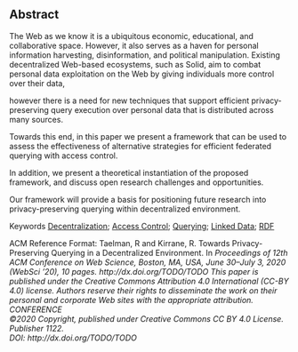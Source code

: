 ## Abstract
<!-- Context      -->
The Web as we know it is a ubiquitous economic, educational, and collaborative space.
However, it also serves as a haven for personal information harvesting, disinformation, and political manipulation.
Existing decentralized Web-based ecosystems, such as Solid,
aim to combat personal data exploitation on the Web by giving individuals more control over their data,
<!-- Need         -->
however there is a need for new techniques that support efficient privacy-preserving query execution over personal data that is distributed across many sources.
<!-- Task         -->
<!-- Object       -->
Towards this end, in this paper we present a framework that can be used
to assess the effectiveness of alternative strategies for efficient federated querying with access control.
<!-- Findings     -->
In addition, we present a theoretical instantiation of the proposed framework, and discuss open research challenges and opportunities.
<!-- Conclusion   -->
<!-- Perspectives -->
Our framework will provide a basis for positioning future research into privacy-preserving querying within decentralized environment.



<span id="keywords" rel="schema:about"><span class="title">Keywords</span>
<a href="https://en.wikipedia.org/wiki/Decentralization" resource="http://dbpedia.org/resource/Decentralization">Decentralization</a>;
<a href="https://en.wikipedia.org/wiki/Access_Control" resource="http://dbpedia.org/resource/Access_Control">Access Control</a>;
<a href="https://en.wikipedia.org/wiki/Querying" resource="http://dbpedia.org/resource/Querying">Querying</a>;
<a href="https://en.wikipedia.org/wiki/Linked_Data" resource="http://dbpedia.org/resource/Linked_Data">Linked Data</a>;
<a href="https://en.wikipedia.org/wiki/Resource_Description_Framework" resource="http://dbpedia.org/resource/Resource_Description_Framework">RDF</a>
</span>

<span class="printonly" id="acmreferenceformat">
<span class="title">ACM Reference Format:</span>
Taelman, R and Kirrane, R. Towards Privacy-Preserving Querying in a Decentralized Environment. In <i>Proceedings of 12th ACM Conference on Web Science, Boston, MA, USA, June 30–July 3, 2020 (WebSci ’20), 10 pages.
<i>http://dx.doi.org/TODO/TODO</i>
</span>

<span class="printonly firstpagefooter">
<span class="footnotecopyright">
This paper is published under the Creative Commons Attribution 4.0 International (CC-BY 4.0) license.
Authors reserve their rights to disseminate the work on their personal and corporate Web sites with the appropriate attribution.<br />
<span style="font-style:italic">CONFERENCE</span><br />
©2020 Copyright,
published under Creative Commons CC BY 4.0 License.<br />
Publisher 1122.<br />
DOI: http://dx.doi.org/TODO/TODO
</span>
</span>

